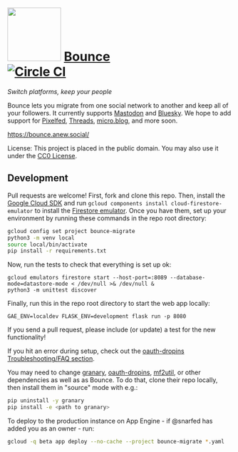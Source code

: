 <img src="https://raw.github.com/snarfed/bounce/main/static/logomark-light-mode.svg" width="120" /> [Bounce](https://bounce.anew.social/)  
[![Circle CI](https://circleci.com/gh/snarfed/bounce.svg?style=svg)](https://circleci.com/gh/snarfed/bounce)
===

_Switch platforms, keep your people_

Bounce lets you migrate from one social network to another and keep all of your followers. It currently supports [Mastodon](https://joinmastodon.org) and [Bluesky](https://bsky.social/). We hope to add support for [Pixelfed](https://pixelfed.org/), [Threads](https://www.threads.net/), [micro.blog](https://micro.blog/), and more soon.

https://bounce.anew.social/

License: This project is placed in the public domain. You may also use it under the [CC0 License](https://creativecommons.org/publicdomain/zero/1.0/).


Development
---
Pull requests are welcome! First, fork and clone this repo. Then, install the [Google Cloud SDK](https://cloud.google.com/sdk/) and run `gcloud components install cloud-firestore-emulator` to install the [Firestore emulator](https://cloud.google.com/firestore/docs/emulator). Once you have them, set up your environment by running these commands in the repo root directory:


```sh
gcloud config set project bounce-migrate
python3 -m venv local
source local/bin/activate
pip install -r requirements.txt
```

Now, run the tests to check that everything is set up ok:

```shell
gcloud emulators firestore start --host-port=:8089 --database-mode=datastore-mode < /dev/null >& /dev/null &
python3 -m unittest discover
```

Finally, run this in the repo root directory to start the web app locally:

```shell
GAE_ENV=localdev FLASK_ENV=development flask run -p 8080
```

If you send a pull request, please include (or update) a test for the new functionality!

If you hit an error during setup, check out the [oauth-dropins Troubleshooting/FAQ section](https://github.com/snarfed/oauth-dropins#troubleshootingfaq).

You may need to change [granary](https://github.com/snarfed/granary), [oauth-dropins](https://github.com/snarfed/oauth-dropins), [mf2util](https://github.com/kylewm/mf2util), or other dependencies as well as as Bounce. To do that, clone their repo locally, then install them in "source" mode with e.g.:

```sh
pip uninstall -y granary
pip install -e <path to granary>
```

To deploy to the production instance on App Engine - if @snarfed has added you as an owner - run:

```sh
gcloud -q beta app deploy --no-cache --project bounce-migrate *.yaml
```
